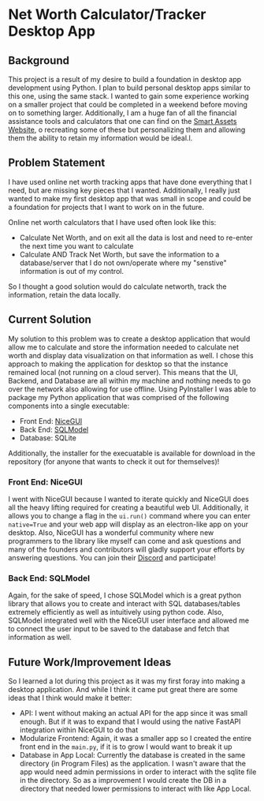 # Net Worth Calculator/Tracker Desktop App

## Background

This project is a result of my desire to build a foundation in desktop app development using Python. I plan to build personal desktop apps similar to this one, using the same stack. I wanted to gain some experience working on a smaller project that could be completed in a weekend before moving on to something larger. Additionally, I am a huge fan of all the financial assistance tools and calculators that one can find on the [Smart Assets Website](https://smartasset.com/), o recreating some of these but personalizing them and allowing them the ability to retain my information would be ideal.l.

## Problem Statement

I have used online net worth tracking apps that have done everything that I need, but are missing key pieces that I wanted. Additionally, I really just wanted to make my first desktop app that was small in scope and could be a foundation for projects that I want to work on in the future.

Online net worth calculators that I have used often look like this:

- Calculate Net Worth, and on exit all the data is lost and need to re-enter the next time you want to calculate
- Calculate AND Track Net Worth, but save the information to a database/server that I do not own/operate where my "senstive" information is out of my control.

So I thought a good solution would do calculate networth, track the information, retain the data locally.

## Current Solution

My solution to this problem was to create a desktop application that would allow me to calculate and store the information needed to calculate net worth and display data visualization on that information as well. I chose this approach to making the application for desktop so that the instance remained local (not running on a cloud server). This means that the UI, Backend, and Database are all within my machine and nothing needs to go over the network also allowing for use offline. Using PyInstaller I was able to package my Python application that was comprised of the following components into a single executable:

- Front End: [NiceGUI](https://nicegui.io/)
- Back End: [SQLModel](https://sqlmodel.tiangolo.com/)
- Database: SQLite

Additionally, the installer for the execuatable is available for download in the repository (for anyone that wants to check it out for themselves)!

### Front End: NiceGUI

I went with NiceGUI because I wanted to iterate quickly and NiceGUI does all the heavy lifting required for creating a beautiful web UI. Additionally, it allows you to change a flag in the `ui.run()` command where you can enter `native=True` and your web app will display as an electron-like app on your desktop. Also, NiceGUI has a wonderful community where new programmers to the library like myself can come and ask questions and many of the founders and contributors will gladly support your efforts by answering questions. You can join their [Discord](https://discord.gg/AjjD2EeR) and participate!

### Back End: SQLModel

Again, for the sake of speed, I chose SQLModel which is a great python library that allows you to create and interact with SQL databases/tables extremely efficiently as well as intuitively using python code. Also, SQLModel integrated well with the NiceGUI user interface and allowed me to connect the user input to be saved to the database and fetch that information as well.

## Future Work/Improvement Ideas

So I learned a lot during this project as it was my first foray into making a desktop application. And while I think it came put great there are some ideas that I think would make it better:

- API: I went without making an actual API for the app since it was small enough. But if it was to expand that I would using the native FastAPI integration within NiceGUI to do that
- Modularize Frontend: Again, it was a smaller app so I created the entire front end in the `main.py`, if it is to grow I would want to break it up
- Database in App Local: Currently the database is created in the same directory (in Program Files) as the application. I wasn't aware that the app would need admin permissions in order to interact with the sqlite file in the directory. So as a improvement I would create the DB in a directory that needed lower permissions to interact with like App Local.
